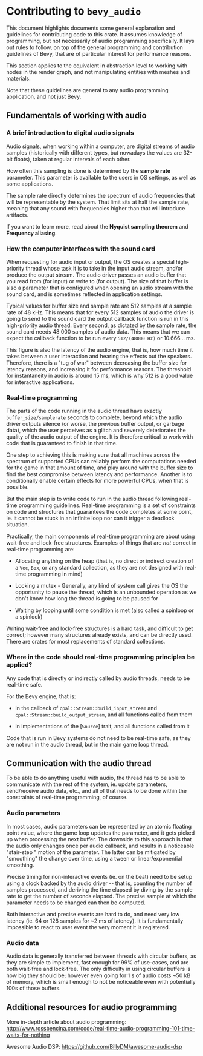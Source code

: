 # Contributing to `bevy_audio`

This document highlights documents some general explanation and guidelines for
contributing code to this crate. It assumes knowledge of programming, but not
necessarily of audio programming specifically. It lays out rules to follow, on
top of the general programming and contribution guidelines of Bevy, that are of
particular interest for performance reasons.

This section applies to the equivalent in abstraction level to working with
nodes in the render graph, and not manipulating entities with meshes and
materials.

Note that these guidelines are general to any audio programming application, and
not just Bevy.

## Fundamentals of working with audio

### A brief introduction to digital audio signals

Audio signals, when working within a computer, are digital streams of audio
samples (historically with different types, but nowadays the values are 32-bit
floats), taken at regular intervals of each other.

How often this sampling is done is determined by the **sample rate** parameter.
This parameter is available to the users in OS settings, as well as some
applications.

The sample rate directly determines the spectrum of audio frequencies that will
be representable by the system. That limit sits at half the sample rate, meaning
that any sound with frequencies higher than that will introduce artifacts.

If you want to learn more, read about the **Nyquist sampling theorem** and
**Frequency aliasing**.

### How the computer interfaces with the sound card

When requesting for audio input or output, the OS creates a special
high-priority thread whose task it is to take in the input audio stream, and/or
produce the output stream. The audio driver passes an audio buffer that you read
from (for input) or write to (for output). The size of that buffer is also a
parameter that is configured when opening an audio stream with the sound card,
and is sometimes reflected in application settings.

Typical values for buffer size and sample rate are 512 samples at a sample rate
of 48 kHz. This means that for every 512 samples of audio the driver is going to
send to the sound card the output callback function is run in this high-priority
audio thread.  Every second, as dictated by the sample rate, the sound card
needs 48 000 samples of audio data. This means that we can expect the callback
function to be run every `512/(48000 Hz)` or 10.666... ms.

This figure is also the latency of the audio engine, that is, how much time it
takes between a user interaction and hearing the effects out the speakers.
Therefore, there is a "tug of war" between decreasing the buffer size for
latency reasons, and increasing it for performance reasons.  The threshold for
instantaneity in audio is around 15 ms, which is why 512 is a good value for
interactive applications.

### Real-time programming

The parts of the code running in the audio thread have exactly
`buffer_size/samplerate` seconds to complete, beyond which the audio driver
outputs silence (or worse, the previous buffer output, or garbage data), which
the user perceives as a glitch and severely deteriorates the quality of the
audio output of the engine. It is therefore critical to work with code that is
guaranteed to finish in that time.

One step to achieving this is making sure that all machines across the spectrum
of supported CPUs can reliably perform the computations needed for the game in
that amount of time, and play around with the buffer size to find the best
compromise between latency and performance. Another is to conditionally enable
certain effects for more powerful CPUs, when that is possible.

But the main step is to write code to run in the audio thread following
real-time programming guidelines.  Real-time programming is a set of constraints
on code and structures that guarantees the code completes at some point, ie. it
cannot be stuck in an infinite loop nor can it trigger a deadlock situation.

Practically, the main components of real-time programming are about using
wait-free and lock-free structures. Examples of things that are *not* correct in
real-time programming are:

- Allocating anything on the heap (that is, no direct or indirect creation of a
`Vec`, `Box`, or any standard collection, as they are not designed with
real-time programming in mind)

- Locking a mutex - Generally, any kind of system call gives the OS the
opportunity to pause the thread, which is an unbounded operation as we don't
know how long the thread is going to be paused for

- Waiting by looping until some condition is met (also called a spinloop or a
spinlock)

Writing wait-free and lock-free structures is a hard task, and difficult to get
correct; however many structures already exists, and can be directly used. There
are crates for most replacements of standard collections.

### Where in the code should real-time programming principles be applied?

Any code that is directly or indirectly called by audio threads, needs to be
real-time safe.

For the Bevy engine, that is:

- In the callback of `cpal::Stream::build_input_stream` and
`cpal::Stream::build_output_stream`, and all functions called from them

- In implementations of the [`Source`] trait, and all functions called from it

Code that is run in Bevy systems do not need to be real-time safe, as they are
not run in the audio thread, but in the main game loop thread.

## Communication with the audio thread

To be able to do anything useful with audio, the thread has to be able to
communicate with the rest of the system, ie. update parameters, send/receive
audio data, etc., and all of that needs to be done within the constraints of
real-time programming, of course.

### Audio parameters

In most cases, audio parameters can be represented by an atomic floating point
value, where the game loop updates the parameter, and it gets picked up when
processing the next buffer. The downside to this approach is that the audio only
changes once per audio callback, and results in a noticeable "stair-step "
motion of the parameter. The latter can be mitigated by "smoothing" the change
over time, using a tween or linear/exponential smoothing.

Precise timing for non-interactive events (ie. on the beat) need to be setup
using a clock backed by the audio driver -- that is, counting the number of
samples processed, and deriving the time elapsed by diving by the sample rate to
get the number of seconds elapsed. The precise sample at which the parameter
needs to be changed can then be computed.

Both interactive and precise events are hard to do, and need very low latency
(ie. 64 or 128 samples for ~2 ms of latency). It is fundamentally impossible to
react to user event the very moment it is registered.

### Audio data

Audio data is generally transferred between threads with circular buffers, as
they are simple to implement, fast enough for 99% of use-cases, and are both
wait-free and lock-free. The only difficulty in using circular buffers is how
big they should be; however even going for 1 s of audio costs ~50 kB of memory,
which is small enough to not be noticeable even with potentially 100s of those
buffers.

## Additional resources for audio programming

More in-depth article about audio programming:
<http://www.rossbencina.com/code/real-time-audio-programming-101-time-waits-for-nothing>

Awesome Audio DSP: <https://github.com/BillyDM/awesome-audio-dsp>
